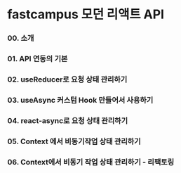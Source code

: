 # fastcampus 모던 리액트 API 

### 00. 소개
### 01. API 연동의 기본
### 02. useReducer로 요청 상태 관리하기
### 03. useAsync 커스텀 Hook 만들어서 사용하기
### 04. react-async로 요청 상태 관리하기
### 05. Context 에서 비동기작업 상태 관리하기
### 06. Context에서 비동기 작업 상태 관리하기 - 리팩토링

